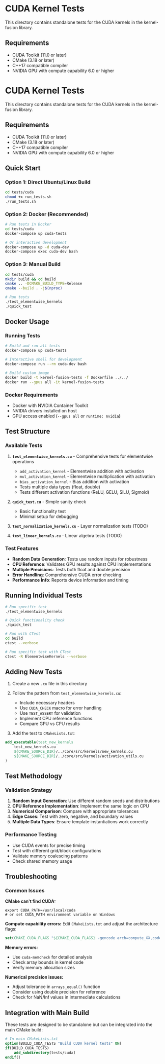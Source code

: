 # CUDA Kernel Tests

This directory contains standalone tests for the CUDA kernels in the kernel-fusion library.

## Requirements

- CUDA Toolkit (11.0 or later)
- CMake (3.18 or later)
- C++17 compatible compiler
- NVIDIA GPU with compute capability 6.0 or higher

# CUDA Kernel Tests

This directory contains standalone tests for the CUDA kernels in the kernel-fusion library.

## Requirements

- CUDA Toolkit (11.0 or later)
- CMake (3.18 or later)
- C++17 compatible compiler
- NVIDIA GPU with compute capability 6.0 or higher

## Quick Start

### Option 1: Direct Ubuntu/Linux Build
```bash
cd tests/cuda
chmod +x run_tests.sh
./run_tests.sh
```

### Option 2: Docker (Recommended)
```bash
# Run tests in Docker
cd tests/cuda
docker-compose up cuda-tests

# Or interactive development
docker-compose up -d cuda-dev
docker-compose exec cuda-dev bash
```

### Option 3: Manual Build
```bash
cd tests/cuda
mkdir build && cd build
cmake .. -DCMAKE_BUILD_TYPE=Release
cmake --build . -j$(nproc)

# Run tests
./test_elementwise_kernels
./quick_test
```

## Docker Usage

### Running Tests
```bash
# Build and run all tests
docker-compose up cuda-tests

# Interactive shell for development
docker-compose run --rm cuda-dev bash

# Build custom image
docker build -t kernel-fusion-tests -f Dockerfile ../../
docker run --gpus all -it kernel-fusion-tests
```

### Docker Requirements
- Docker with NVIDIA Container Toolkit
- NVIDIA drivers installed on host
- GPU access enabled (`--gpus all` or `runtime: nvidia`)

## Test Structure

### Available Tests

1. **`test_elementwise_kernels.cu`** - Comprehensive tests for elementwise operations
   - `add_activation_kernel` - Elementwise addition with activation
   - `mul_activation_kernel` - Elementwise multiplication with activation  
   - `bias_activation_kernel` - Bias addition with activation
   - Tests multiple data types (float, double)
   - Tests different activation functions (ReLU, GELU, SiLU, Sigmoid)

2. **`quick_test.cu`** - Simple sanity check
   - Basic functionality test
   - Minimal setup for debugging

3. **`test_normalization_kernels.cu`** - Layer normalization tests (TODO)
4. **`test_linear_kernels.cu`** - Linear algebra tests (TODO)

### Test Features

- **Random Data Generation**: Tests use random inputs for robustness
- **CPU Reference**: Validates GPU results against CPU implementations
- **Multiple Precisions**: Tests both float and double precision
- **Error Handling**: Comprehensive CUDA error checking
- **Performance Info**: Reports device information and timing

## Running Individual Tests

```bash
# Run specific test
./test_elementwise_kernels

# Quick functionality check
./quick_test

# Run with CTest
cd build
ctest --verbose

# Run specific test with CTest
ctest -R ElementwiseKernels --verbose
```

## Adding New Tests

1. Create a new `.cu` file in this directory
2. Follow the pattern from `test_elementwise_kernels.cu`:
   - Include necessary headers
   - Use `CUDA_CHECK` macro for error handling
   - Use `TEST_ASSERT` for validation
   - Implement CPU reference functions
   - Compare GPU vs CPU results

3. Add the test to `CMakeLists.txt`:
```cmake
add_executable(test_new_kernels 
    test_new_kernels.cu
    ${CMAKE_SOURCE_DIR}/../core/src/kernels/new_kernels.cu
    ${CMAKE_SOURCE_DIR}/../core/src/kernels/activation_utils.cu
)
```

## Test Methodology

### Validation Strategy
1. **Random Input Generation**: Use different random seeds and distributions
2. **CPU Reference Implementation**: Implement the same logic on CPU
3. **Numerical Comparison**: Compare with appropriate tolerances
4. **Edge Cases**: Test with zero, negative, and boundary values
5. **Multiple Data Types**: Ensure template instantiations work correctly

### Performance Testing
- Use CUDA events for precise timing
- Test with different grid/block configurations
- Validate memory coalescing patterns
- Check shared memory usage

## Troubleshooting

### Common Issues

**CMake can't find CUDA:**
```
export CUDA_PATH=/usr/local/cuda
# or set CUDA_PATH environment variable on Windows
```

**Compute capability errors:**
Edit `CMakeLists.txt` and adjust the architecture flags:
```cmake
set(CMAKE_CUDA_FLAGS "${CMAKE_CUDA_FLAGS} -gencode arch=compute_XX,code=sm_XX")
```

**Memory errors:**
- Use `cuda-memcheck` for detailed analysis
- Check array bounds in kernel code
- Verify memory allocation sizes

**Numerical precision issues:**
- Adjust tolerance in `arrays_equal()` function
- Consider using double precision for reference
- Check for NaN/Inf values in intermediate calculations

## Integration with Main Build

These tests are designed to be standalone but can be integrated into the main CMake build:

```cmake
# In main CMakeLists.txt
option(BUILD_CUDA_TESTS "Build CUDA kernel tests" ON)
if(BUILD_CUDA_TESTS)
    add_subdirectory(tests/cuda)
endif()
```
